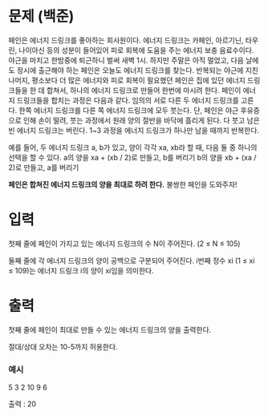 # 문제 (백준)

페인은 에너지 드링크를 좋아하는 회사원이다. 에너지 드링크는 카페인, 아르기닌, 타우린, 나이아신 등의 성분이 들어있어 피로 회복에 도움을 주는 에너지 보충 음료수이다.
야근을 마치고 한밤중에 퇴근하니 벌써 새벽 1시. 하지만 주말은 아직 멀었고, 다음 날에도 정시에 출근해야 하는 페인은 오늘도 에너지 드링크를 찾는다.
반복되는 야근에 지친 나머지, 평소보다 더 많은 에너지와 피로 회복이 필요했던 페인은 집에 있던 에너지 드링크들을 한 데 합쳐서, 하나의 에너지 드링크로 만들어 한번에 마시려 한다.
페인이 에너지 드링크들을 합치는 과정은 다음과 같다.
임의의 서로 다른 두 에너지 드링크를 고른다.
한쪽 에너지 드링크를 다른 쪽 에너지 드링크에 모두 붓는다. 단, 페인은 야근 후유증으로 인해 손이 떨려, 붓는 과정에서 원래 양의 절반을 바닥에 흘리게 된다.
다 붓고 남은 빈 에너지 드링크는 버린다.
1~3 과정을 에너지 드링크가 하나만 남을 때까지 반복한다.

예를 들어, 두 에너지 드링크 a, b가 있고, 양이 각각 xa, xb라 할 때, 다음 둘 중 하나의 선택을 할 수 있다.
a의 양을 xa + (xb / 2)로 만들고, b를 버리기
b의 양을 xb + (xa / 2)로 만들고, a를 버리기

**페인은 합쳐진 에너지 드링크의 양을 최대로 하려 한다.** 불쌍한 페인을 도와주자!

# 입력
첫째 줄에 페인이 가지고 있는 에너지 드링크의 수 N이 주어진다. (2 ≤ N ≤ 105)

둘째 줄에 각 에너지 드링크의 양이 공백으로 구분되어 주어진다. i번째 정수 xi (1 ≤ xi ≤ 109)는 에너지 드링크 i의 양이 xi임을 의미한다.

# 출력
첫째 줄에 페인이 최대로 만들 수 있는 에너지 드링크의 양을 출력한다.

절대/상대 오차는 10-5까지 허용한다.

### 예시
5
3 2 10 9 6

출력 : 20
